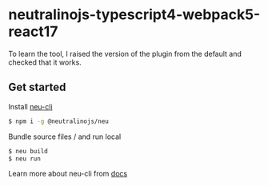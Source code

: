 # neutralinojs-typescript4-webpack5-react17

To learn the tool, I raised the version of the plugin from the default and checked that it works. 

## Get started

Install [neu-cli](https://neutralino.js.org/docs/#/tools/cli)

```bash
$ npm i -g @neutralinojs/neu
```

Bundle source files / and run local

```bash
$ neu build
$ neu run
```

Learn more about neu-cli from [docs](https://neutralino.js.org/docs/#/tools/cli)
